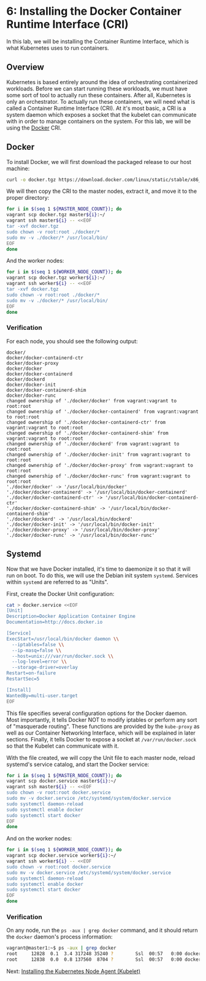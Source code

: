 # 6: Installing the Docker Container Runtime Interface (CRI)

In this lab, we will be installing the Container Runtime Interface, which is what Kubernetes uses to run containers.

## Overview

Kubernetes is based entirely around the idea of orchestrating containerized workloads. Before we can start running these workloads, we must have some sort of tool to actually run these containers. After all, Kubernetes is only an orchestrator. To actually run these containers, we will need what is called a Container Runtime Interface (CRI). At it's most basic, a CRI is a system daemon which exposes a socket that the kubelet can communicate with in order to manage containers on the system. For this lab, we will be using the [Docker](https://www.docker.com/) CRI.

## Docker

To install Docker, we will first download the packaged release to our host machine:

```bash
curl -o docker.tgz https://download.docker.com/linux/static/stable/x86_64/docker-17.03.2-ce.tgz
```

We will then copy the CRI to the master nodes, extract it, and move it to the proper directory:

```bash
for i in $(seq 1 ${MASTER_NODE_COUNT}); do
vagrant scp docker.tgz master${i}:~/
vagrant ssh master${i} -- <<EOF
tar -xvf docker.tgz
sudo chown -v root:root ./docker/*
sudo mv -v ./docker/* /usr/local/bin/
EOF
done
```

And the worker nodes:

```bash
for i in $(seq 1 ${WORKER_NODE_COUNT}); do
vagrant scp docker.tgz worker${i}:~/
vagrant ssh worker${i} -- <<EOF
tar -xvf docker.tgz
sudo chown -v root:root ./docker/*
sudo mv -v ./docker/* /usr/local/bin/
EOF
done
```

### Verification

For each node, you should see the following output:

```
docker/
docker/docker-containerd-ctr
docker/docker-proxy
docker/docker
docker/docker-containerd
docker/dockerd
docker/docker-init
docker/docker-containerd-shim
docker/docker-runc
changed ownership of './docker/docker' from vagrant:vagrant to root:root
changed ownership of './docker/docker-containerd' from vagrant:vagrant to root:root
changed ownership of './docker/docker-containerd-ctr' from vagrant:vagrant to root:root
changed ownership of './docker/docker-containerd-shim' from vagrant:vagrant to root:root
changed ownership of './docker/dockerd' from vagrant:vagrant to root:root
changed ownership of './docker/docker-init' from vagrant:vagrant to root:root
changed ownership of './docker/docker-proxy' from vagrant:vagrant to root:root
changed ownership of './docker/docker-runc' from vagrant:vagrant to root:root
'./docker/docker' -> '/usr/local/bin/docker'
'./docker/docker-containerd' -> '/usr/local/bin/docker-containerd'
'./docker/docker-containerd-ctr' -> '/usr/local/bin/docker-containerd-ctr'
'./docker/docker-containerd-shim' -> '/usr/local/bin/docker-containerd-shim'
'./docker/dockerd' -> '/usr/local/bin/dockerd'
'./docker/docker-init' -> '/usr/local/bin/docker-init'
'./docker/docker-proxy' -> '/usr/local/bin/docker-proxy'
'./docker/docker-runc' -> '/usr/local/bin/docker-runc'
```

## Systemd

Now that we have Docker installed, it's time to daemonize it so that it will run on boot. To do this, we will use the Debian init system `systemd`. Services within `systemd` are referred to as "Units".

First, create the Docker Unit configuration:

```bash
cat > docker.service <<EOF
[Unit]
Description=Docker Application Container Engine
Documentation=http://docs.docker.io

[Service]
ExecStart=/usr/local/bin/docker daemon \\
  --iptables=false \\
  --ip-masq=false \\
  --host=unix:///var/run/docker.sock \\
  --log-level=error \\
  --storage-driver=overlay
Restart=on-failure
RestartSec=5

[Install]
WantedBy=multi-user.target
EOF
```

This file specifies several configuration options for the Docker daemon. Most importantly, it tells Docker NOT to modify iptables or perform any sort of "masquerade routing". These functions are provided by the `kube-proxy` as well as our Container Networking Interface, which will be explained in later sections. Finally, it tells Docker to expose a socket at `/var/run/docker.sock` so that the Kubelet can communicate with it.

With the file created, we will copy the Unit file to each master node, reload systemd's service catalog, and start the Docker service:

```bash
for i in $(seq 1 ${MASTER_NODE_COUNT}); do
vagrant scp docker.service master${i}:~/
vagrant ssh master${i} -- <<EOF
sudo chown -v root:root docker.service
sudo mv -v docker.service /etc/systemd/system/docker.service
sudo systemctl daemon-reload
sudo systemctl enable docker
sudo systemctl start docker
EOF
done
```

And on the worker nodes:

```bash
for i in $(seq 1 ${WORKER_NODE_COUNT}); do
vagrant scp docker.service worker${i}:~/
vagrant ssh worker${i} -- <<EOF
sudo chown -v root:root docker.service
sudo mv -v docker.service /etc/systemd/system/docker.service
sudo systemctl daemon-reload
sudo systemctl enable docker
sudo systemctl start docker
EOF
done
```

### Verification

On any node, run the `ps -aux | grep docker` command, and it should return the `docker` daemon's process information:

```bash
vagrant@master1:~$ ps -aux | grep docker
root     12828  0.1  3.4 317248 35240 ?        Ssl  00:57   0:00 dockerd --iptables=false --ip-masq=false --host=unix:///var/run/docker.sock --log-level=error --storage-driver=overlay
root     12838  0.0  0.8 137560  8704 ?        Ssl  00:57   0:00 docker-containerd -l unix:///var/run/docker/libcontainerd/docker-containerd.sock --metrics-interval=0 --start-timeout 2m --state-dir /var/run/docker/libcontainerd/containerd --shim docker-containerd-shim --runtime docker-runc
```

Next: [Installing the Kubernetes Node Agent (Kubelet)](07-installing-the-kubernetes-node-agent.md)